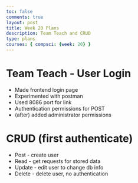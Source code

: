 ```yaml
---
toc: false
comments: true
layout: post
title: Week 20 Plans
description: Team Teach and CRUD
type: plans
courses: { compsci: {week: 20} }
---
```


# Team Teach - User Login
- Made frontend login page
- Experimented with postman
- Used 8086 port for link
- Authentication permissions for POST
- (after) added administrator permissions

# CRUD (first authenticate)
- Post - create user
- Read - get requests for stored data
- Update - edit user to change db info
- Delete - delete user, no authentication